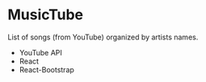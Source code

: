 # MusicTube

List of songs (from YouTube) organized by artists names.

* YouTube API
* React
* React-Bootstrap